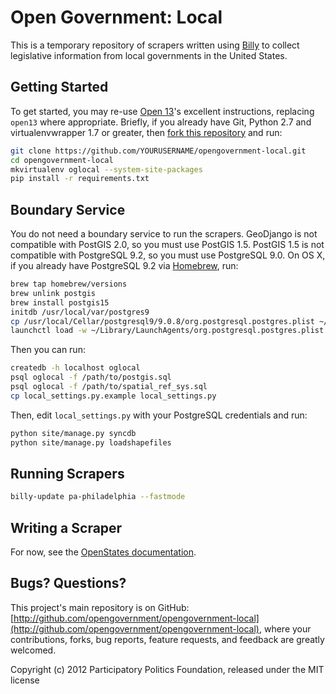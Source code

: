# Open Government: Local

This is a temporary repository of scrapers written using [Billy](http://billy.readthedocs.org/) to collect legislative information from local governments in the United States.

## Getting Started

To get started, you may re-use [Open 13](https://github.com/opennorth/open13)'s excellent instructions, replacing `open13` where appropriate. Briefly, if you already have Git, Python 2.7 and virtualenvwrapper 1.7 or greater, then [fork this repository](https://github.com/opengovernment/opengovernment-local) and run:

```sh
git clone https://github.com/YOURUSERNAME/opengovernment-local.git
cd opengovernment-local
mkvirtualenv oglocal --system-site-packages
pip install -r requirements.txt
```

## Boundary Service

You do not need a boundary service to run the scrapers. GeoDjango is not compatible with PostGIS 2.0, so you must use PostGIS 1.5. PostGIS 1.5 is not compatible with PostgreSQL 9.2, so you must use PostgreSQL 9.0. On OS X, if you already have PostgreSQL 9.2 via [Homebrew](http://mxcl.github.com/homebrew/), run:

```sh
brew tap homebrew/versions
brew unlink postgis
brew install postgis15
initdb /usr/local/var/postgres9
cp /usr/local/Cellar/postgresql9/9.0.8/org.postgresql.postgres.plist ~/Library/LaunchAgents/
launchctl load -w ~/Library/LaunchAgents/org.postgresql.postgres.plist
```

Then you can run:

```sh
createdb -h localhost oglocal
psql oglocal -f /path/to/postgis.sql
psql oglocal -f /path/to/spatial_ref_sys.sql
cp local_settings.py.example local_settings.py
```

Then, edit `local_settings.py` with your PostgreSQL credentials and run:

```sh
python site/manage.py syncdb
python site/manage.py loadshapefiles
```

## Running Scrapers

```sh
billy-update pa-philadelphia --fastmode
```

## Writing a Scraper

For now, see the [OpenStates documentation](http://openstates.org/contributing/).

## Bugs? Questions?

This project's main repository is on GitHub: [http://github.com/opengovernment/opengovernment-local](http://github.com/opengovernment/opengovernment-local), where your contributions, forks, bug reports, feature requests, and feedback are greatly welcomed.

Copyright (c) 2012 Participatory Politics Foundation, released under the MIT license
